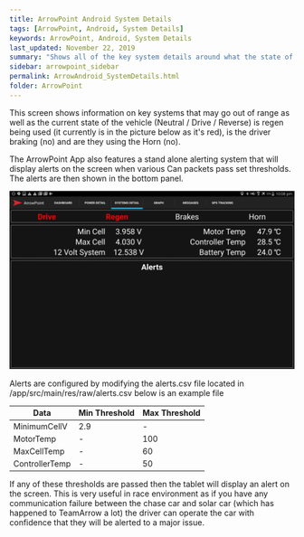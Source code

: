 ```yaml
---
title: ArrowPoint Android System Details
tags: [ArrowPoint, Android, System Details]
keywords: ArrowPoint, Android, System Details
last_updated: November 22, 2019
summary: "Shows all of the key system details around what the state of the vehicle is and the temperature and performance of key systems"
sidebar: arrowpoint_sidebar
permalink: ArrowAndroid_SystemDetails.html
folder: ArrowPoint
---
```


This screen shows information on key systems that may go out of range as well as the current state of the vehicle (Neutral / Drive / Reverse) is regen being used (it currently is in the picture below as it's red), is the driver braking (no) and are they using the Horn (no).

The ArrowPoint App also features a stand alone alerting system that will display alerts on the screen when various Can packets pass set thresholds. The alerts are then shown in the bottom panel.

![Example of the Arrowpoint Android Alerts](/images/android_alerts.png)

Alerts are configured by modifying the alerts.csv file located in /app/src/main/res/raw/alerts.csv below is an example file

| Data | Min Threshold | Max Threshold |
|-------|--------|---------|
| MinimumCellV | 2.9 | - |
| MotorTemp | - | 100 |
| MaxCellTemp | -| 60 |
| ControllerTemp | - | 50 |

If any of these thresholds are passed then the tablet will display an alert on the screen. This is very useful in race environment as if you have any communication failure between the chase car and solar car (which has happened to TeamArrow a lot) the driver can operate the car with confidence that they will be alerted to a major issue.
